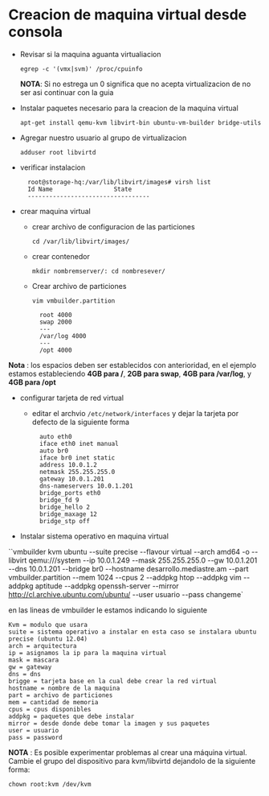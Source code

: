 # Creacion de maquina virtual desde consola

- Revisar si la maquina aguanta virtualiacion

	`egrep -c '(vmx|svm)' /proc/cpuinfo`

	__NOTA__: Si no estrega un 0 significa que no acepta virtualizacion de no ser asi continuar con la guia

- Instalar paquetes necesario para la creacion de la maquina virtual

	`apt-get install qemu-kvm libvirt-bin ubuntu-vm-builder bridge-utils`
	
- Agregar nuestro usuario al grupo de virtualizacion

	`adduser root libvirtd`
	
- verificar instalacion

		root@storage-hq:/var/lib/libvirt/images# virsh list	
	 	Id Name                 State
		----------------------------------
		
- crear maquina virtual
	- crear archivo de configuracion de las particiones
		
		`cd /var/lib/libvirt/images/`
	- crear contenedor
	
		`mkdir nombremserver/: cd nombresever/`
		
	- Crear archivo de particiones
		
		`vim vmbuilder.partition`

			root 4000
			swap 2000
			---
			/var/log 4000
			---
			/opt 4000

__Nota__ : los espacios deben ser establecidos con anterioridad, en el ejemplo estamos estableciendo __4GB para /__, __2GB para swap__, __4GB para /var/log__, y __4GB para /opt__

- configurar tarjeta de red virtual

	- editar el archvio `/etc/network/interfaces` y dejar la tarjeta por defecto de la siguiente forma
	
			auto eth0
			iface eth0 inet manual
			auto br0
			iface br0 inet static
			address 10.0.1.2
			netmask 255.255.255.0
			gateway 10.0.1.201
			dns-nameservers 10.0.1.201
			bridge_ports eth0
			bridge_fd 9
			bridge_hello 2
			bridge_maxage 12
			bridge_stp off
			
- Instalar sistema operativo en maquina virtual

``vmbuilder kvm ubuntu --suite precise --flavour virtual --arch amd64 -o --libvirt qemu:///system --ip 10.0.1.249 --mask 255.255.255.0 --gw 10.0.1.201 --dns 10.0.1.201  --bridge br0 --hostname desarrollo.mediastre.am --part vmbuilder.partition --mem 1024 --cpus 2 --addpkg htop --addpkg vim --addpkg aptitude --addpkg openssh-server  --mirror http://cl.archive.ubuntu.com/ubuntu/ --user usuario --pass changeme`

en las lineas de vmbuilder le estamos indicando lo siguiente

	Kvm = modulo que usara
	suite = sistema operativo a instalar en esta caso se instalara ubuntu precise (ubuntu 12.04)
	arch = arquitectura
	ip = asignamos la ip para la maquina virtual
	mask = mascara
	gw = gateway
	dns = dns
	brigge = tarjeta base en la cual debe crear la red virtual
	hostname = nombre de la maquina
	part = archivo de particiones
	mem = cantidad de memoria
	cpus = cpus disponibles
	addpkg = paquetes que debe instalar
	mirror = desde donde debe tomar la imagen y sus paquetes
	user = usuario
	pass = password


__NOTA__ : Es posible experimentar problemas al crear una máquina virtual. Cambie el grupo del dispositivo para kvm/libvirtd dejandolo de la siguiente forma:

`chown root:kvm /dev/kvm`
